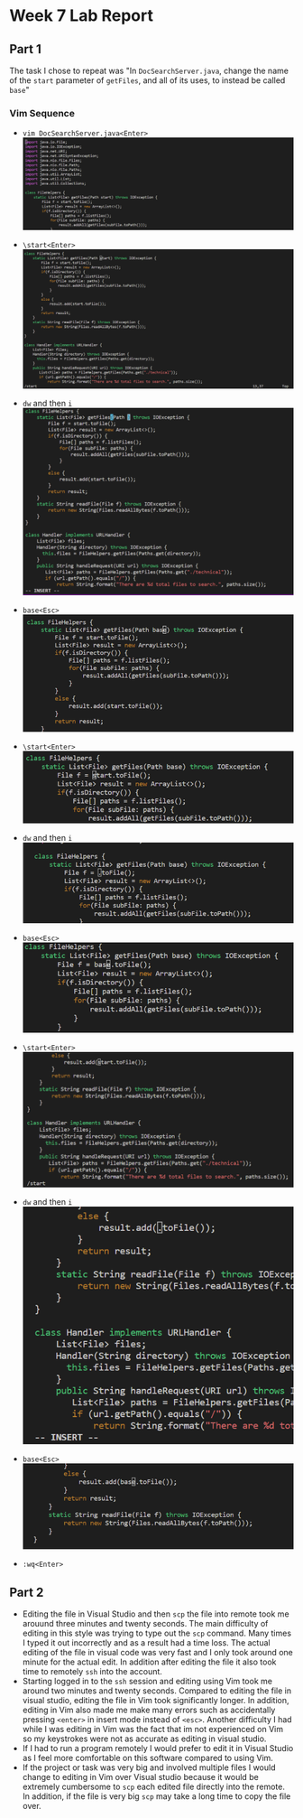 # Week 7 Lab Report
## Part 1
The task I chose to repeat was "In `DocSearchServer.java`, change the name of the `start` parameter of `getFiles`, and all of its uses, to instead be called ``base``"
### Vim Sequence
* `vim DocSearchServer.java<Enter>`
![Image](screenshots/vim.png)

* `\start<Enter>`
![Image](screenshots/vim2.png)

* `dw` and then `i`
![Image](screenshots/vim3.png)

* `base<Esc>`
![Image](screenshots/vim4.png)

* `\start<Enter>`
![Image](screenshots/vim5.png)

* `dw` and then `i`
![Image](screenshots/vim6.png)

* `base<Esc>`
![Image](screenshots/vim7.png)

* `\start<Enter>`
![Image](screenshots/vim8.png)

* `dw` and then `i`
![Image](screenshots/vim9.png)

* `base<Esc>`
![Image](screenshots/vim10.png)

* `:wq<Enter>`

## Part 2
* Editing the file in Visual Studio and then `scp` the file into remote took me arouund three minutes and twenty seconds. The main difficulty of editing in this style was trying to type out the `scp` command. Many times I typed it out incorrectly and as a result had a time loss. The actual editing of the file in visual code was very fast and I only took around one minute for the actual edit. In addition after editing the file it also took time to remotely `ssh` into the account.
* Starting logged in to the `ssh` session and editing using Vim took me around two minutes and twenty seconds. Compared to editing the file in visual studio, editing the file in Vim took significantly longer. In addition, editing in Vim also made me make many errors such as accidentally pressing `<enter>` in insert mode instead of `<esc>`. Another difficulty I had while I was editing in Vim was the fact that im not experienced on Vim so my keystrokes were not as accurate as editing in visual studio.
* If I had to run a program remotely I would prefer to edit it in Visual Studio as I feel more comfortable on this software compared to using Vim. 
* If the project or task was very big and involved multiple files I would change to editing in Vim over Visual studio because it would be extremely cumbersome to `scp` each edited file directly into the remote. In addition, if the file is very big `scp` may take a long time to copy the file over.
 
